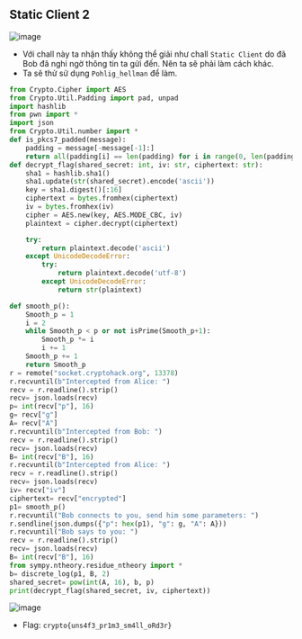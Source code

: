 ## Static Client 2
![image](https://hackmd.io/_uploads/BJ_RB4m26.png)
- Với chall này ta nhận thấy không thể giải như chall `Static Client` do đã Bob đã nghi ngờ thông tin ta gửi đến. Nên ta sẽ phải làm cách khác.
- Ta sẽ thử sử dụng `Pohlig_hellman` để làm.
```Python
from Crypto.Cipher import AES
from Crypto.Util.Padding import pad, unpad
import hashlib
from pwn import *
import json
from Crypto.Util.number import *
def is_pkcs7_padded(message):
    padding = message[-message[-1]:]
    return all(padding[i] == len(padding) for i in range(0, len(padding)))
def decrypt_flag(shared_secret: int, iv: str, ciphertext: str):
    sha1 = hashlib.sha1()
    sha1.update(str(shared_secret).encode('ascii'))
    key = sha1.digest()[:16]
    ciphertext = bytes.fromhex(ciphertext)
    iv = bytes.fromhex(iv)
    cipher = AES.new(key, AES.MODE_CBC, iv)
    plaintext = cipher.decrypt(ciphertext)

    try:
        return plaintext.decode('ascii')
    except UnicodeDecodeError:
        try:
            return plaintext.decode('utf-8')
        except UnicodeDecodeError:
            return str(plaintext)

def smooth_p():
    Smooth_p = 1
    i = 2
    while Smooth_p < p or not isPrime(Smooth_p+1):
        Smooth_p *= i
        i += 1
    Smooth_p += 1
    return Smooth_p
r = remote("socket.cryptohack.org", 13378)
r.recvuntil(b"Intercepted from Alice: ")
recv = r.readline().strip()
recv= json.loads(recv)
p= int(recv["p"], 16)
g= recv["g"]
A= recv["A"]
r.recvuntil(b"Intercepted from Bob: ")
recv = r.readline().strip()
recv= json.loads(recv)
B= int(recv["B"], 16)
r.recvuntil(b"Intercepted from Alice: ")
recv = r.readline().strip()
recv= json.loads(recv)
iv= recv["iv"]
ciphertext= recv["encrypted"]
p1= smooth_p()
r.recvuntil("Bob connects to you, send him some parameters: ")
r.sendline(json.dumps({"p": hex(p1), "g": g, "A": A}))
r.recvuntil("Bob says to you: ")
recv = r.readline().strip()
recv= json.loads(recv)
B= int(recv["B"], 16)
from sympy.ntheory.residue_ntheory import *
b= discrete_log(p1, B, 2)
shared_secret= pow(int(A, 16), b, p)
print(decrypt_flag(shared_secret, iv, ciphertext))
```
![image](https://hackmd.io/_uploads/Hy3okrmn6.png)

- Flag: `crypto{uns4f3_pr1m3_sm4ll_oRd3r}  `
